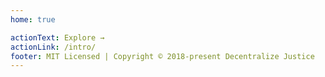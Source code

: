 ```yaml
---
home: true

actionText: Explore →
actionLink: /intro/
footer: MIT Licensed | Copyright © 2018-present Decentralize Justice
---
```

